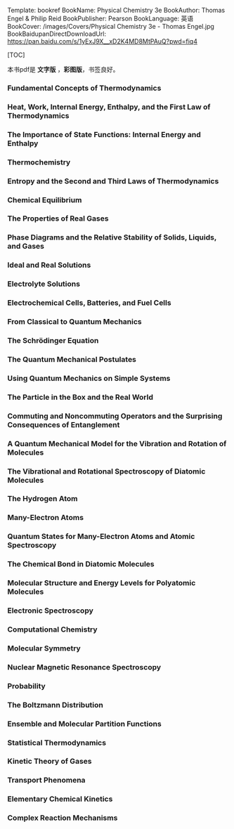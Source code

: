Template: bookref
BookName: Physical Chemistry 3e
BookAuthor: Thomas Engel & Philip Reid
BookPublisher: Pearson
BookLanguage: 英语
BookCover: /images/Covers/Physical Chemistry 3e - Thomas Engel.jpg
BookBaidupanDirectDownloadUrl: https://pan.baidu.com/s/1yExJ9X__xD2K4MD8MtPAuQ?pwd=fiq4 


[TOC]

本书pdf是 **文字版** ，**彩图版**，书签良好。

### Fundamental Concepts of Thermodynamics

### Heat, Work, Internal Energy, Enthalpy, and the First Law of Thermodynamics

### The Importance of State Functions: Internal Energy and Enthalpy

### Thermochemistry 

### Entropy and the Second and Third Laws of Thermodynamics
### Chemical Equilibrium 
### The Properties of Real Gases 
### Phase Diagrams and the Relative Stability of Solids, Liquids, and Gases 
### Ideal and Real Solutions 
### Electrolyte Solutions 
### Electrochemical Cells, Batteries, and Fuel Cells
### From Classical to Quantum Mechanics
### The Schrödinger Equation 
### The Quantum Mechanical Postulates 
### Using Quantum Mechanics on Simple Systems
### The Particle in the Box and the Real World
### Commuting and Noncommuting Operators and the Surprising Consequences of Entanglement
### A Quantum Mechanical Model for the Vibration and Rotation of Molecules
### The Vibrational and Rotational Spectroscopy of Diatomic Molecules 
### The Hydrogen Atom 

### Many-Electron Atoms 
### Quantum States for Many-Electron Atoms and Atomic Spectroscopy 
### The Chemical Bond in Diatomic Molecules 
### Molecular Structure and Energy Levels for Polyatomic Molecules 
### Electronic Spectroscopy 
### Computational Chemistry 
### Molecular Symmetry 
### Nuclear Magnetic Resonance Spectroscopy 
### Probability 
### The Boltzmann Distribution 
### Ensemble and Molecular Partition Functions 
### Statistical Thermodynamics 
### Kinetic Theory of Gases 
### Transport Phenomena 
### Elementary Chemical Kinetics 
### Complex Reaction Mechanisms